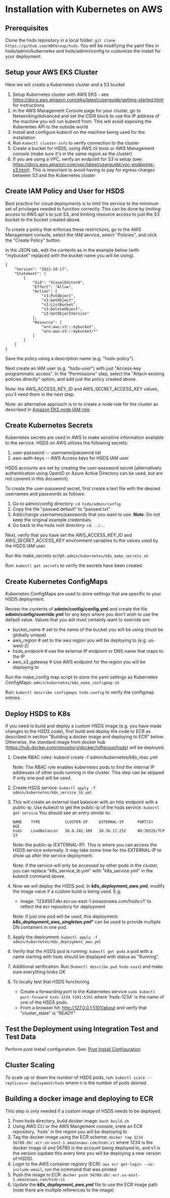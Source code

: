Installation with Kubernetes on AWS
===================================

Prerequisites
-------------

Clone the hsds repository in a local folder: `git clone https://github.com/HDFGroup/hsds`.  You will be modifying
the yaml files in hsds/admin/kubernetes and hsds/admin/config to customize the install for your deployment.

Setup your AWS EKS Cluster
--------------------------

Here we will create a Kubernetes cluster and a S3 bucket

1. Setup Kubernetes cluster with AWS EKS - see <https://docs.aws.amazon.com/eks/latest/userguide/getting-started.html> for instructions
2. In the AWS Management Console page for your cluster, go to Networking/Advanced and set the CIDR block to use the
IP address of the machine you will run kubectl from.  This will avoid exposing the Kuberentes API to the outside world
3. Install and configure kubectl on the machine being used for the installation
4. Run `kubectl cluster-info` to verify connection to the cluster
5. Create a bucket for HSDS, using AWS cli tools or AWS Management console (make sure it's in the same region as the cluster)
6. If you are using a VPC, verify an endpoint for S3 is setup (see: <https://docs.aws.amazon.com/vpc/latest/userguide/vpc-endpoints-s3.html>).  This is important to avoid having to pay for egress charges between S3 and the Kubernetes cluster
 

Create IAM Policy and User for HSDS
-----------------------------------

Best practice for cloud deployments is to limit the service to the minimum set of privileges 
needed to function correctly.  This can be done by limiting access to AWS api's to just S3,
and limiting resource access to just the S3 bucket to the bucket created above.

To create a policy that enforces these restrictions, go to the AWS Management console, select the
IAM service, select "Policies", and click the "Create Policy" button.

In the JSON tab, edit the contents as in the example below (with "mybucket" replaced with the bucket
name you will be using).


    {
        "Version": "2012-10-17",
        "Statement": [
            {
                "Sid": "VisualEditor0",
                "Effect": "Allow",
                "Action": [
                    "s3:PutObject",
                    "s3:GetObject",
                    "s3:ListBucket",
                    "s3:DeleteObject",
                    "s3:GetObjectVersion"
                ],
                "Resource": [
                    "arn:aws:s3:::mybucket",
                    "arn:aws:s3:::mybucket/*"
                ]
            }
        ]
    }


Save the policy using a description name (e.g. "hsds-policy").

Next create an IAM user (e.g. "hsds-user") with just "Access-key programmatic access".  In the "Permissions" step, select the "Attach existing policies directly" option, and add just the policy
created above.

Note: the AWS_ACCESS_KEY_ID and AWS_SECRET_ACCESS_KEY values, you'll need them in the next step.

Note: an alternative approach is to to create a node role for the cluster as described in [Amazon EKS node IAM role](https://docs.aws.amazon.com/eks/latest/userguide/create-node-role.html).


Create Kubernetes Secrets
-------------------------

Kubernetes secrets are used in AWS to make sensitive information available to the service.
HSDS on AWS utilizes the following secrets:

1. user-password -- username/password list
2. aws-auth-keys -- AWS Access keys for HSDS IAM user

HSDS accounts are set by creating the user-password secret (alternatively authentication using OpenID or Azure Active Directory can be used, but are not covered in this docuemnt).

To create the user-password secret, first create a text file with the desired usernames and passwords as follows:

1. Go to admin/config directory: `cd hsds/admin/config`
2. Copy the file "passwd.default" to "passwd.txt".
3. Add/change usernames/passwords that you want to use. **Note**: Do not keep the original example credentials.
4. Go back to the hsds root directory: `cd ../..`

Next, verify that you have set the AWS_ACCESS_KEY_ID and AWS_SECRET_ACCESS_KEY environment variables
to the values used by the HSDS IAM user.

Run the make_secrets script: `admin/kubernetes/k8s_make_secrets.sh`

Run: `kubectl get secrets` to verify the secrets have been created.

Create Kubernetes ConfigMaps
----------------------------

Kubernetes ConfigMaps are used to store settings that are specific to your HSDS deployment.

Review the contents of **admin/config/config.yml** and create the file **admin/config/override.yml** for any keys where you don't 
wish to use the default value.  Values that you will most certainly want to override are:

* bucket_name # set to the name of the bucket you will be using (must be globally unique)
* aws_region  # set to the aws region you will be deploying to (e.g. us-west-2)
* hsds_endpoint # use the external IP endpoint or DNS name that maps to the IP
* aws_s3_gateway # Use AWS endpoint for the region you will be deploying to

Run the make_config map script to store the yaml settings as Kubernetes ConfigMaps: `admin/kubernetes/k8s_make_configmap.sh`

Run: `kubectl describe configmaps hsds-config` to verify the configmap entries.


Deploy HSDS to K8s
------------------

If you need to build and deploy a custom HSDS image (e.g. you have made changes to the HSDS code), first build and deploy the code to ECR as described in section "Building a docker image and deploying to ECR" below.  Otherwise, the standard image from docker hub (<https://hub.docker.com/repository/docker/hdfgroup/hsds>) will be deployed.

1. Create RBAC roles: kubectl create -f admin/kubernetes/k8s_rbac.yml

   Note: The RBAC role enables kubernetes pods to find the internal IP addresses of other pods
   running in the cluster.  This step can be skipped if only one pod will be used.
1. Create HSDS service: `kubectl apply -f admin/kubernetes/k8s_service_lb.yml`
2. This will create an external load balancer with an http endpoint with a public-ip.
   Use kubectl to get the public-ip of the hsds service: `kubectl get service`
   You should see an entry similar to:

       NAME    TYPE           CLUSTER-IP     EXTERNAL-IP      PORT(S)        AGE
       hsds    LoadBalancer   10.0.242.109   20.36.17.252     80:30326/TCP   23

   Note: the public-ip (EXTERNAL-IP). This is where you can access the HSDS service externally. It may take some time for the EXTERNAL-IP to show up after the service deployment.

   Note: if the service will only be accessed by other pods in the cluster, you can replace 
   "k8s_service_lb.yml" with "k8s_service.yml" in the kubectl command above.
3. Now we will deploy the HSDS pod. In ***k8s_deployment_aws.yml***, modify the image 
   value if a custom build is being used.  E.g:
    * image: '1234567.dkr.ecr.us-east-1.amazonaws.com/hsds:v1' to reflect the ecr repository for deployment

   Note: if just one pod will be used, this deployment: ***k8s_deployment_aws_singleton.yml****
   can be used to provide multiple DN containers in one pod.
4. Apply the deployment: `kubectl apply -f admin/kubernetes/k8s_deployment_aws.yml`
5. Verify that the HSDS pod is running: `kubectl get pods`  a pod with a name starting with hsds should be displayed with status as "Running".
6. Additional verification: Run (`kubectl describe pod hsds-xxxx`) and make sure everything looks OK
7. To locally test that HSDS functioning
    * Create a forwarding port to the Kubernetes service `sudo kubectl port-forward hsds-1234 5101:5101` where 'hsds-1234' is the name of one of the HSDS pods. 
    * From a browser hit: <http://127.0.0.1:5101/about> and verify that "cluster_state" is "READY"

Test the Deployment using Integration Test and Test Data
--------------------------------------------------------

Perform post install configuration.   See: [Post Install Configuration](post_install.md)

Cluster Scaling
---------------

To scale up or down the number of HSDS pods, run:
`kubectl scale --replicas=n deployment/hsds` where n is the number of pods desired.

Building a docker image and deploying to ECR
--------------------------------------------

This step is only needed if a custom image of HSDS needs to be deployed.

1. From hsds directory, build docker image: `bash build.sh`
2. Using AWS CLI or the AWS Mangement console, crete an ECR repository, 'hsds' in the region you will be deploying to
3. Tag the docker image using the ECR scheme: `docker tag 1234 56789.dkr.ecr.us-east-1.amazonaws.com/hsds:v1` where 1234 is the docker image id and 56780 is the account being deployed to, and v1 is the version (update this every time you will be deploying a new version of HSDS).
4. Login to the AWS container registry (ECR): `aws ecr get-login --no-include-email`, run the command that was printed
5. Push the image to ECR: `docker push 56789.dkr.ecr.us-east-1.amazonaws.com/hsds:v1`
6. Update the ***k8s_deployment_aws.yml*** file to use the ECR image path (note there are multiple references to the image)
